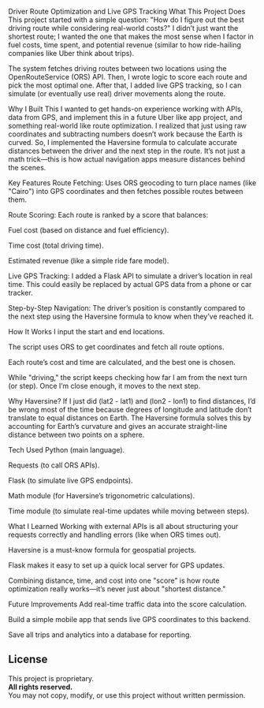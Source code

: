 Driver Route Optimization and Live GPS Tracking
What This Project Does
This project started with a simple question: "How do I figure out the best driving route while considering real-world costs?"
I didn’t just want the shortest route; I wanted the one that makes the most sense when I factor in fuel costs, time spent, and potential revenue (similar to how ride-hailing companies like Uber think about trips).

The system fetches driving routes between two locations using the OpenRouteService (ORS) API. Then, I wrote logic to score each route and pick the most optimal one. After that, I added live GPS tracking, so I can simulate (or eventually use real) driver movements along the route.

Why I Built This
I wanted to get hands-on experience working with APIs, data from GPS, and implement this in a future Uber like app project, and something real-world like route optimization. I realized that just using raw coordinates and subtracting numbers doesn’t work because the Earth is curved. So, I implemented the Haversine formula to calculate accurate distances between the driver and the next step in the route. It’s not just a math trick—this is how actual navigation apps measure distances behind the scenes.

Key Features
Route Fetching: Uses ORS geocoding to turn place names (like "Cairo") into GPS coordinates and then fetches possible routes between them.

Route Scoring: Each route is ranked by a score that balances:

Fuel cost (based on distance and fuel efficiency).

Time cost (total driving time).

Estimated revenue (like a simple ride fare model).

Live GPS Tracking: I added a Flask API to simulate a driver’s location in real time. This could easily be replaced by actual GPS data from a phone or car tracker.

Step-by-Step Navigation: The driver’s position is constantly compared to the next step using the Haversine formula to know when they’ve reached it.

How It Works
I input the start and end locations.

The script uses ORS to get coordinates and fetch all route options.

Each route’s cost and time are calculated, and the best one is chosen.

While "driving," the script keeps checking how far I am from the next turn (or step). Once I’m close enough, it moves to the next step.

Why Haversine?
If I just did (lat2 - lat1) and (lon2 - lon1) to find distances, I’d be wrong most of the time because degrees of longitude and latitude don’t translate to equal distances on Earth. The Haversine formula solves this by accounting for Earth’s curvature and gives an accurate straight-line distance between two points on a sphere.

Tech Used
Python (main language).

Requests (to call ORS APIs).

Flask (to simulate live GPS endpoints).

Math module (for Haversine’s trigonometric calculations).

Time module (to simulate real-time updates while moving between steps).

What I Learned
Working with external APIs is all about structuring your requests correctly and handling errors (like when ORS times out).

Haversine is a must-know formula for geospatial projects.

Flask makes it easy to set up a quick local server for GPS updates.

Combining distance, time, and cost into one "score" is how route optimization really works—it’s never just about "shortest distance."

Future Improvements
Add real-time traffic data into the score calculation.

Build a simple mobile app that sends live GPS coordinates to this backend.

Save all trips and analytics into a database for reporting.

## License
This project is proprietary.  
**All rights reserved.**  
You may not copy, modify, or use this project without written permission.

